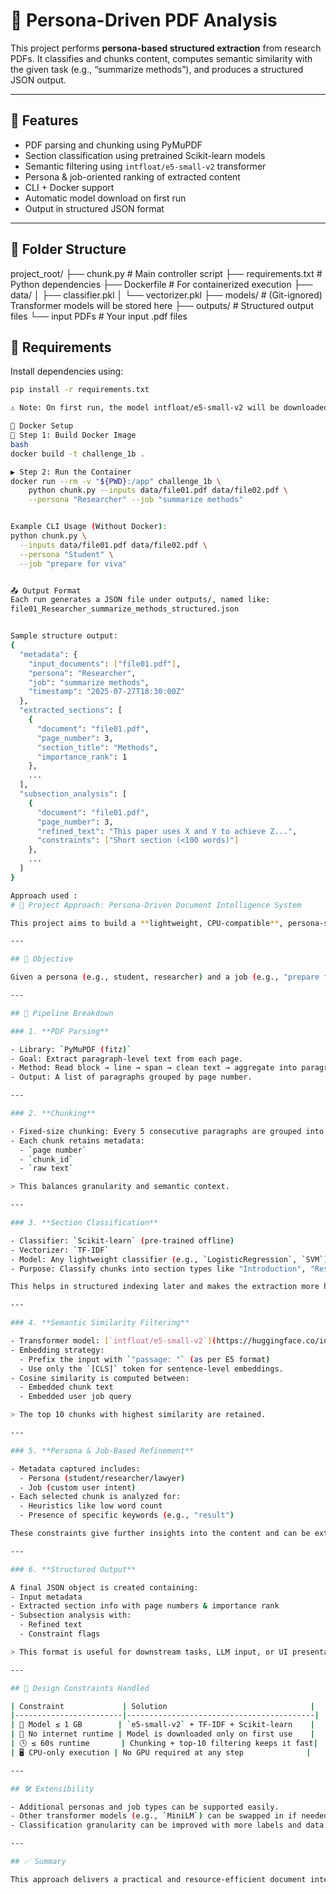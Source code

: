 # 📄 Persona-Driven PDF Analysis

This project performs **persona-based structured extraction** from research PDFs. It classifies and chunks content, computes semantic similarity with the given task (e.g., “summarize methods”), and produces a structured JSON output.

---

## 🚀 Features

- PDF parsing and chunking using PyMuPDF
- Section classification using pretrained Scikit-learn models
- Semantic filtering using `intfloat/e5-small-v2` transformer
- Persona & job-oriented ranking of extracted content
- CLI + Docker support
- Automatic model download on first run
- Output in structured JSON format

---

## 📁 Folder Structure
project_root/
├── chunk.py # Main controller script
├── requirements.txt # Python dependencies
├── Dockerfile # For containerized execution
├── data/
│ ├── classifier.pkl
│ └── vectorizer.pkl
├── models/ # (Git-ignored) Transformer models will be stored here
├── outputs/ # Structured output files
└── input PDFs # Your input .pdf files

## 🧰 Requirements

Install dependencies using:

```bash
pip install -r requirements.txt

⚠️ Note: On first run, the model intfloat/e5-small-v2 will be downloaded automatically to ./models/e5-small-v2.

🐳 Docker Setup
🔧 Step 1: Build Docker Image
bash
docker build -t challenge_1b .

▶️ Step 2: Run the Container
docker run --rm -v "${PWD}:/app" challenge_1b \
    python chunk.py --inputs data/file01.pdf data/file02.pdf \
    --persona "Researcher" --job "summarize methods"


Example CLI Usage (Without Docker):
python chunk.py \
  --inputs data/file01.pdf data/file02.pdf \
  --persona "Student" \
  --job "prepare for viva"


📤 Output Format
Each run generates a JSON file under outputs/, named like:
file01_Researcher_summarize_methods_structured.json


Sample structure output:
{
  "metadata": {
    "input_documents": ["file01.pdf"],
    "persona": "Researcher",
    "job": "summarize methods",
    "timestamp": "2025-07-27T18:30:00Z"
  },
  "extracted_sections": [
    {
      "document": "file01.pdf",
      "page_number": 3,
      "section_title": "Methods",
      "importance_rank": 1
    },
    ...
  ],
  "subsection_analysis": [
    {
      "document": "file01.pdf",
      "page_number": 3,
      "refined_text": "This paper uses X and Y to achieve Z...",
      "constraints": ["Short section (<100 words)"]
    },
    ...
  ]
}

Approach used :
# 🧠 Project Approach: Persona-Driven Document Intelligence System

This project aims to build a **lightweight, CPU-compatible**, persona-specific information extraction system from academic or research PDFs, suitable for constrained environments (≤1 GB model, ≤60s inference time, no internet after setup).

---

## 📌 Objective

Given a persona (e.g., student, researcher) and a job (e.g., "prepare for viva", "extract methods"), the system identifies and ranks the most relevant content sections from one or more PDFs. The output is a structured JSON file with high-similarity segments and metadata.

---

## 🔄 Pipeline Breakdown

### 1. **PDF Parsing**

- Library: `PyMuPDF (fitz)`
- Goal: Extract paragraph-level text from each page.
- Method: Read block → line → span → clean text → aggregate into paragraphs.
- Output: A list of paragraphs grouped by page number.

---

### 2. **Chunking**

- Fixed-size chunking: Every 5 consecutive paragraphs are grouped into a "chunk".
- Each chunk retains metadata:
  - `page number`
  - `chunk_id`
  - `raw text`

> This balances granularity and semantic context.

---

### 3. **Section Classification**

- Classifier: `Scikit-learn` (pre-trained offline)
- Vectorizer: `TF-IDF`
- Model: Any lightweight classifier (e.g., `LogisticRegression`, `SVM`)
- Purpose: Classify chunks into section types like "Introduction", "Results", "Methodology", etc.

This helps in structured indexing later and makes the extraction more human-aligned.

---

### 4. **Semantic Similarity Filtering**

- Transformer model: [`intfloat/e5-small-v2`](https://huggingface.co/intfloat/e5-small-v2) (77MB)
- Embedding strategy:
  - Prefix the input with `"passage: "` (as per E5 format)
  - Use only the `[CLS]` token for sentence-level embeddings.
- Cosine similarity is computed between:
  - Embedded chunk text
  - Embedded user job query

> The top 10 chunks with highest similarity are retained.

---

### 5. **Persona & Job-Based Refinement**

- Metadata captured includes:
  - Persona (student/researcher/lawyer)
  - Job (custom user intent)
- Each selected chunk is analyzed for:
  - Heuristics like low word count
  - Presence of specific keywords (e.g., "result")

These constraints give further insights into the content and can be extended for more complex reasoning.

---

### 6. **Structured Output**

A final JSON object is created containing:
- Input metadata
- Extracted section info with page numbers & importance rank
- Subsection analysis with:
  - Refined text
  - Constraint flags

> This format is useful for downstream tasks, LLM input, or UI presentation.

---

## 🧱 Design Constraints Handled

| Constraint             | Solution                                |
|------------------------|------------------------------------------|
| 💾 Model ≤ 1 GB        | `e5-small-v2` + TF-IDF + Scikit-learn    |
| 🚫 No internet runtime | Model is downloaded only on first use    |
| 🕓 ≤ 60s runtime       | Chunking + top-10 filtering keeps it fast|
| 🖥️ CPU-only execution | No GPU required at any step              |

---

## 🛠️ Extensibility

- Additional personas and job types can be supported easily.
- Other transformer models (e.g., `MiniLM`) can be swapped in if needed.
- Classification granularity can be improved with more labels and data.

---

## ✅ Summary

This approach delivers a practical and resource-efficient document intelligence tool for persona-based structured extraction, suitable for offline or enterprise environments with limited compute.

